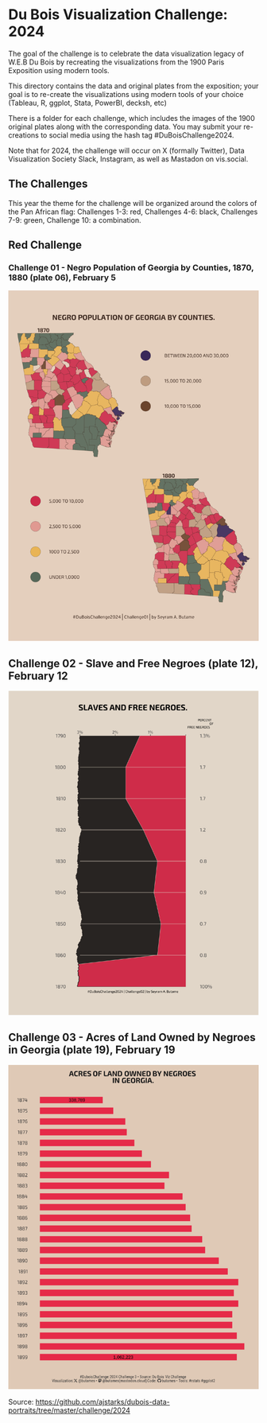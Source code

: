 # Du Bois Visualization Challenge: 2024

The goal of the challenge is to celebrate the data visualization legacy of W.E.B Du Bois by recreating the visualizations from the 1900 Paris Exposition using modern tools.

This directory contains the data and original plates from the exposition; your goal is to re-create the visualizations using modern tools of your choice (Tableau, R, ggplot, Stata, PowerBI, decksh, etc)

There is a folder for each challenge, which includes the images of the 1900 original plates along with the corresponding data. You may submit your re-creations to social media using the hash tag #DuBoisChallenge2024.

Note that for 2024, the challenge will occur on X (formally Twitter), Data Visualization Society Slack, Instagram, as well as Mastadon on vis.social.

## The Challenges
This year the theme for the challenge will be organized around the colors of the Pan African flag: Challenges 1-3: red, Challenges 4-6: black, Challenges 7-9: green, Challenge 10: a combination.

## Red Challenge

### Challenge 01 - Negro Population of Georgia by Counties, 1870, 1880 (plate 06), February 5

![Challenge 01](https://raw.githubusercontent.com/butames/tidytuesday/main/otherprojects/2024duboisviz/challenge01/challenge01_12022024.png)

## Challenge 02 - Slave and Free Negroes (plate 12), February 12

![Challenge 02](https://raw.githubusercontent.com/butames/tidytuesday/main/otherprojects/2024duboisviz/challenge02/challenge02_15022024.png)

## Challenge 03 - Acres of Land Owned by Negroes in Georgia (plate 19), February 19

![Challenge 03](https://github.com/butames/tidytuesday/blob/main/otherprojects/2024duboisviz/challenge03/challenge03_23022024.png)


Source: https://github.com/ajstarks/dubois-data-portraits/tree/master/challenge/2024
